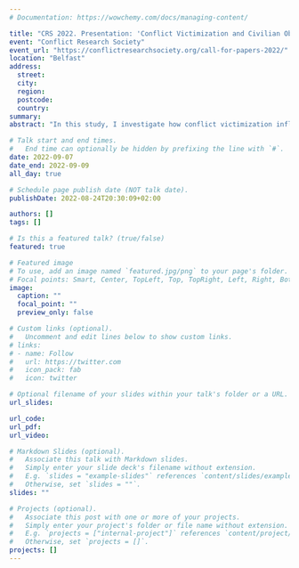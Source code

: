 ```yaml
---
# Documentation: https://wowchemy.com/docs/managing-content/

title: "CRS 2022. Presentation: 'Conflict Victimization and Civilian Obedience: Evidence from Colombia'"
event: "Conflict Research Society"
event_url: "https://conflictresearchsociety.org/call-for-papers-2022/"
location: "Belfast"
address:
  street:
  city:
  region:
  postcode:
  country:
summary:
abstract: "In this study, I investigate how conflict victimization influences civilians' likelihood of (dis)-obeying armed actors, a behavioral tendency which I elicit through a lab-in-the field experiment. Violence could foster either obedience or defiance depending on whether a ``fear of punishment'' or a ``taste for retribution'' dominate. In a sample with residents in Meta, a conflict-ridden department of Colombia, I find that conflict victimization increases disobedience. Participants who were victimized during the conflict are significantly more likely than non-victimized civilians to disobey the main insurgent group, but no more likely to disobey the Colombian Armed Forces. This differential effect is attributed to more frequent civilian victimization by the insurgents. I support a causal interpretation through an Instrumental Variable approach which leverages the distance to a historic front line as an instrument for victimization. In sum, the findings show that violent targeting of civilians can inspire resistance rather than submission."

# Talk start and end times.
#   End time can optionally be hidden by prefixing the line with `#`.
date: 2022-09-07
date_end: 2022-09-09
all_day: true

# Schedule page publish date (NOT talk date).
publishDate: 2022-08-24T20:30:09+02:00

authors: []
tags: []

# Is this a featured talk? (true/false)
featured: true

# Featured image
# To use, add an image named `featured.jpg/png` to your page's folder. 
# Focal points: Smart, Center, TopLeft, Top, TopRight, Left, Right, BottomLeft, Bottom, BottomRight.
image:
  caption: ""
  focal_point: ""
  preview_only: false

# Custom links (optional).
#   Uncomment and edit lines below to show custom links.
# links:
# - name: Follow
#   url: https://twitter.com
#   icon_pack: fab
#   icon: twitter

# Optional filename of your slides within your talk's folder or a URL.
url_slides:

url_code:
url_pdf:
url_video:

# Markdown Slides (optional).
#   Associate this talk with Markdown slides.
#   Simply enter your slide deck's filename without extension.
#   E.g. `slides = "example-slides"` references `content/slides/example-slides.md`.
#   Otherwise, set `slides = ""`.
slides: ""

# Projects (optional).
#   Associate this post with one or more of your projects.
#   Simply enter your project's folder or file name without extension.
#   E.g. `projects = ["internal-project"]` references `content/project/deep-learning/index.md`.
#   Otherwise, set `projects = []`.
projects: []
---
```

